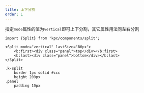 ```yaml
---
title: 上下分割
order: 1
---
```


指定`mode`属性的值为`vertical`即可上下分割，其它属性用法同左右分割

```vdt
import {Split} from 'kpc/components/split';

<Split mode="vertical" lastSize="80px">
    <b:first><div class="panel">top</div></b:first>
    <b:last><div class="panel">bottom</div></b:last>
</Split>
```

```styl
.k-split
    border 1px solid #ccc
    height 200px
.panel
    padding 10px
```
